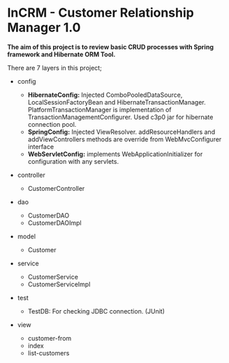 # InCRM - Customer Relationship Manager 1.0

**The aim of this project is to review basic CRUD processes with Spring framework and Hibernate ORM Tool.**

There are 7 layers in this project;
- config
	- **HibernateConfig:** Injected ComboPooledDataSource, LocalSessionFactoryBean and HibernateTransactionManager. PlatformTransactionManager is implementation of TransactionManagementConfigurer. Used c3p0 jar for hibernate connection pool.
	- **SpringConfig:** Injected ViewResolver. addResourceHandlers and addViewControllers methods are override from WebMvcConfigurer interface
	- **WebServletConfig:** implements WebApplicationInitializer for configuration with any servlets.
		
- controller
	- CustomerController
		
- dao
	- CustomerDAO
	- CustomerDAOImpl
		
- model
	- Customer
		
- service
	- CustomerService
	- CustomerServiceImpl
		
- test
	- TestDB: For checking JDBC connection. (JUnit)
		
- view
	- customer-from
	- index
	- list-customers
		